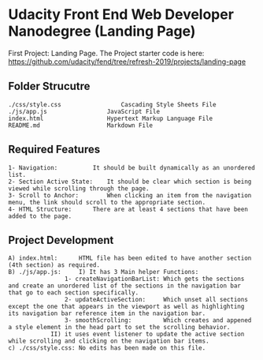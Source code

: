 #  Udacity Front End Web Developer Nanodegree (Landing Page)
First Project: Landing Page.
The Project starter code is here: https://github.com/udacity/fend/tree/refresh-2019/projects/landing-page

## Folder Strucutre
	./css/style.css					Cascading Style Sheets File
	./js/app.js					JavaScript File
	index.html					Hypertext Markup Language File
	README.md					Markdown File
	
## Required Features
    1- Navigation: 			It should be built dynamically as an unordered list.
	2- Section Active State:	It should be clear which section is being viewed while scrolling through the page.
	3- Scroll to Anchor:		When clicking an item from the navigation menu, the link should scroll to the appropriate section.
	4- HTML Structure:		There are at least 4 sections that have been added to the page.

## Project Development
	A) index.html: 		HTML file has been edited to have another section (4th section) as required.
	B) ./js/app.js: 	I) It has 3 Main helper Functions:
					1- createNavigationBarList: Which gets the sections and create an unordered list of the sections in the navigation bar that go to each section specifically.
					2- updateActiveSection: 	Which unset all sections except the one that appears in the viewport as well as highlighting its navigation bar reference item in the navigation bar.
					3- smoothScrolling:			Which creates and appened a style element in the head part to set the scrolling behavior.						
				II) it uses event listener to update the active section while scrolling and clicking on the navigation bar items.
	c) ./css/style.css: No edits has been made on this file.
